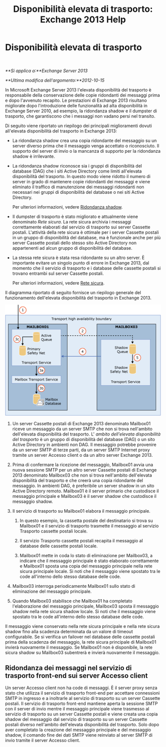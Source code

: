 ﻿---
title: 'Disponibilità elevata di trasporto: Exchange 2013 Help'
TOCTitle: Disponibilità elevata di trasporto
ms:assetid: e9ec6d05-f441-4cca-8592-8f7469948299
ms:mtpsurl: https://technet.microsoft.com/it-it/library/JJ657506(v=EXCHG.150)
ms:contentKeyID: 50481969
ms.date: 05/22/2018
mtps_version: v=EXCHG.150
ms.translationtype: MT
---

# Disponibilità elevata di trasporto

 

_**Si applica a:**Exchange Server 2013_

_**Ultima modifica dell'argomento:**2012-10-15_

In Microsoft Exchange Server 2013 l'elevata disponibilità del trasporto è responsabile della conservazione delle copie ridondanti dei messaggi prima e dopo l'avvenuto recapito. Le prestazioni di Exchange 2013 risultano migliorate dopo l'introduzione delle funzionalità ad alta disponibilità in Exchange Server 2010, ad esempio, la ridondanza shadow e il dumpster di trasporto, che garantiscono che i messaggi non vadano persi nel transito.

Di seguito viene riportato un riepilogo dei principali miglioramenti dovuti all'elevata disponibilità del trasporto in Exchange 2013:

  - La ridondanza shadow crea una copia ridondante del messaggio su un server diverso prima che il messaggio venga accettato o riconosciuto. Il supporto del server di invio o la mancanza di supporto per la ridondanza shadow è irrilevante.

  - La ridondanza shadow riconosce sia i gruppi di disponibilità del database (DAG) che i siti Active Directory come limiti all'elevata disponibilità del trasporto. In questo modo viene ridotto il numero di server in grado di mantenere copie ridondanti dei messaggi e viene eliminato il traffico di manutenzione dei messaggi ridondanti non necessari nei gruppi di disponibilità del database o nei siti Active Directory.
    
    Per ulteriori informazioni, vedere [Ridondanza shadow](shadow-redundancy-exchange-2013-help.md).

  - Il dumpster di trasporto è stato migliorato e attualmente viene denominato *Rete sicura*. La rete sicura archivia i messaggi correttamente elaborati dal servizio di trasporto sui server Cassette postali. L'attività della rete sicura è ottimale per i server Cassette postali in un gruppo di disponibilità del database, ma è funzionale anche per più server Cassette postali dello stesso sito Active Directory non appartenenti ad alcun gruppo di disponibilità del database.

  - La stessa rete sicura è stata resa ridondante su un altro server. È importante evitare un singolo punto di errore in Exchange 2013, dal momento che il servizio di trasporto e i database delle cassette postali si trovano entrambi sul server Cassette postali.
    
    Per ulteriori informazioni, vedere [Rete sicura](safety-net-exchange-2013-help.md).

Il diagramma riportato di seguito fornisce un riepilogo generale del funzionamento dell'elevata disponibilità del trasporto in Exchange 2013.

![Panoramica dell'alta disponibilità di trasporto](images/JJ657506.88f2284d-8afe-4c8f-94a6-cd4c097a55d8(EXCHG.150).gif "Panoramica dell'alta disponibilità di trasporto")

1.  Un server Cassette postali di Exchange 2013 denominato Mailbox01 riceve un messaggio da un server SMTP che non si trova nell'ambito dell'elevata disponibilità del trasporto. L' *ambito dell'elevata disponibilità del trasporto* è un gruppo di disponibilità del database (DAG) o un sito Active Directory in ambienti non DAG. Il messaggio potrebbe provenire da un server SMTP di terze parti, da un server SMTP Internet proxy tramite un server Accesso client o da un altro server Exchange 2013.

2.  Prima di confermare la ricezione del messaggio, Mailbox01 avvia una nuova sessione SMTP per un altro server Cassette postali di Exchange 2013 denominato Mailbox03 che non si trova nell'ambito dell'elevata disponibilità del trasporto e che creerà una copia ridondante del messaggio. In ambienti DAG, è preferibile un server shadow in un sito Active Directory remoto. Mailbox01 è il server primario che custodisce il messaggio principale e Mailbox03 è il server shadow che custodisce il messaggio shadow.

3.  Il servizio di trasporto su Mailbox01 elabora il messaggio principale.
    
    1.  In questo esempio, la cassetta postale del destinatario si trova su Mailbox01 e il servizio di trasporto trasmette il messaggio al servizio Trasporto cassette postali locale.
    
    2.  Il servizio Trasporto cassette postali recapita il messaggio al database delle cassette postali locale.
    
    3.  Mailbox01 mette in coda lo stato di eliminazione per Mailbox03, a indicare che il messaggio principale è stato elaborato correttamente e Mailbox01 sposta una copia del messaggio principale nella rete sicura principale locale. Si noti che il messaggio viene spostato tra le code all'interno dello stesso database delle code.

4.  Mailbox03 interroga periodicamente Mailbox01 sullo stato di eliminazione del messaggio principale.

5.  Quando Mailbox03 stabilisce che Mailbox01 ha completato l'elaborazione del messaggio principale, Mailbox03 sposta il messaggio shadow nella rete sicura shadow locale. Si noti che il messaggio viene spostato tra le code all'interno dello stesso database delle code.

Il messaggio viene conservato nella rete sicura principale e nella rete sicura shadow fino alla scadenza determinata da un valore di timeout configurabile. Se si verifica un failover nel database delle cassette postali prima della scadenza del messaggio, la rete sicura principale di Mailbox01 invierà nuovamente il messaggio. Se Mailbox01 non è disponibile, la rete sicura shadow su Mailbox03 subentrerà e invierà nuovamente il messaggio.

## Ridondanza dei messaggi nel servizio di trasporto front-end sui server Accesso client

Un server Accesso client non ha code di messaggi. È il server proxy senza stato che utilizza il servizio di trasporto front-end per accettare connessioni SMTP in ingresso e a inoltrarle al servizio di trasporto su un server Cassette postali. Il servizio di trasporto front-end mantiene aperta la sessione SMTP con il server di invio mentre il messaggio principale viene trasmesso al servizio di trasporto su un server Cassette postali e viene creata una copia shadow del messaggio dal servizio di trasporto su un server Cassette postali diverso nell'ambito dell'elevata disponibilità del trasporto. Solo dopo aver completato la creazione del messaggio principale e del messaggio shadow, il comando fine dei dati SMTP viene reinviato al server SMTP di invio tramite il server Accesso client.

